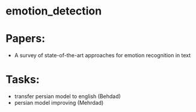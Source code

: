 # emotion_detection
# Papers:
 - A survey of state-of-the-art approaches for emotion recognition in text
# Tasks:
 - transfer persian model to english (Behdad)
 - persian model improving (Mehrdad)
